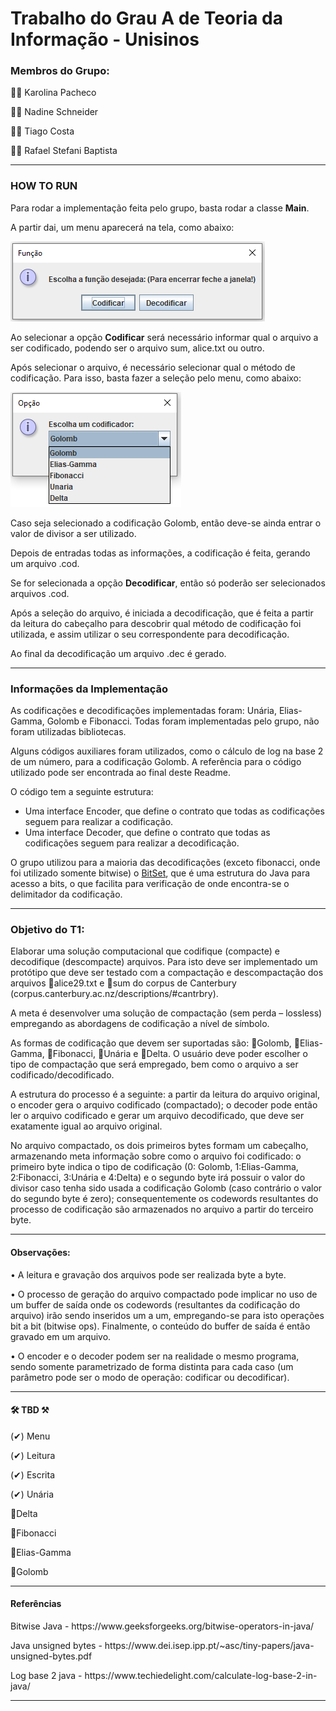<h1>Trabalho do Grau A de Teoria da Informação - Unisinos</h1>

<h3>Membros do Grupo:</h3>

<p>👩‍🎓 Karolina Pacheco</p>
<p>👩‍🎓 Nadine Schneider</p>
<p>👨‍🎓 Tiago Costa</p>
<p>👨‍🎓 Rafael Stefani Baptista</p>
<hr>


### HOW TO RUN

Para rodar a implementação feita pelo grupo, basta rodar a classe **Main**. 

A partir dai, um menu aparecerá na tela, como abaixo:


![menu](images/menu.png)


Ao selecionar a opção **Codificar** será necessário informar qual o arquivo a ser codificado, podendo ser o arquivo sum, alice.txt ou outro. 

Após selecionar o arquivo, é necessário selecionar qual o método de codificação. Para isso, basta fazer a seleção pelo menu, como abaixo: 

![menu](images/codificacoes.png)

Caso seja selecionado a codificação Golomb, então deve-se ainda entrar o valor de divisor a ser utilizado.

Depois de entradas todas as informações, a codificação é feita, gerando um arquivo .cod.


Se for selecionada a opção **Decodificar**, então só poderão ser selecionados arquivos .cod. 

Após a seleção do arquivo, é iniciada a decodificação, que é feita a partir da leitura do cabeçalho para descobrir qual método de codificação foi utilizada, e assim utilizar o seu correspondente para decodificação.

Ao final da decodificação um arquivo .dec é gerado.

<hr>

### Informações da Implementação

As codificações e decodificações implementadas foram: Unária, Elias-Gamma, Golomb e Fibonacci. Todas foram implementadas pelo grupo, não foram utilizadas bibliotecas.

Alguns códigos auxiliares foram utilizados, como o cálculo de log na base 2 de um número, para a codificação Golomb. A referência para o código utilizado pode ser encontrada ao final deste Readme.

O código tem a seguinte estrutura:

- Uma interface Encoder, que define o contrato que todas as codificações seguem para realizar a codificação.
- Uma interface Decoder, que define o contrato que todas as codificações seguem para realizar a decodificação.

O grupo utilizou para a maioria das decodificações (exceto fibonacci, onde foi utilizado somente bitwise) o [BitSet](https://docs.oracle.com/javase/7/docs/api/java/util/BitSet.html), que é uma estrutura do Java para acesso a bits, o que facilita para verificação de onde encontra-se o delimitador da codificação.

<hr>
<h3>Objetivo do T1:</h3>

<p>Elaborar uma solução computacional que codifique (compacte) e decodifique (descompacte) arquivos. Para isto deve ser implementado um protótipo que deve ser testado com a compactação e descompactação dos arquivos 📄alice29.txt e 📄sum do corpus de Canterbury (corpus.canterbury.ac.nz/descriptions/#cantrbry).
  
A meta é desenvolver uma solução de compactação (sem perda – lossless) empregando as abordagens de codificação a nível de símbolo. 

As formas de codificação que devem ser suportadas são: 📘Golomb, 📗Elias-Gamma, 📕Fibonacci, 📒Unária e 📙Delta. O usuário deve poder escolher o tipo de compactação que será empregado, bem como o arquivo a ser codificado/decodificado.

A estrutura do processo é a seguinte: a partir da leitura do arquivo original, o encoder gera o arquivo codificado (compactado); o decoder pode então ler o arquivo codificado e gerar um arquivo decodificado, que deve ser exatamente igual ao arquivo original.</p>

<p>No arquivo compactado, os dois primeiros bytes formam um cabeçalho, armazenando meta informação sobre como o arquivo foi codificado: o primeiro byte indica o tipo de codificação (0: Golomb, 1:Elias-Gamma, 2:Fibonacci, 3:Unária e 4:Delta) e o segundo byte irá possuir o valor do divisor caso tenha sido usada a codificação Golomb (caso contrário o valor do segundo byte é zero); consequentemente os codewords resultantes do processo de codificação são armazenados no arquivo a partir do terceiro byte.</p>
<hr>
<h4>Observações:</h4>
<p>• A leitura e gravação dos arquivos pode ser realizada byte a byte.</p>

<p>• O processo de geração do arquivo compactado pode implicar no uso de um buffer de saída onde os codewords (resultantes da codificação do arquivo) irão sendo inseridos um a um, empregando-se para isto operações bit a bit (bitwise ops). Finalmente, o conteúdo do buffer de saída é então gravado em um arquivo.</p>

<p>• O encoder e o decoder podem ser na realidade o mesmo programa, sendo somente parametrizado de forma distinta para cada caso (um parâmetro pode ser o modo de operação: codificar ou decodificar).</p>

<hr>
<h4>🛠 TBD ⚒</h4>

<p>(✔) Menu</p>
<p>(✔) Leitura</p>
<p>(✔) Escrita</p>
<p>(✔) Unária</p> 
<p>📙Delta</p>
<p>📕Fibonacci</p>
<p>📗Elias-Gamma</p>
<p>📘Golomb</p>

<hr>
<h4>Referências</h4>
<p>Bitwise Java - https://www.geeksforgeeks.org/bitwise-operators-in-java/</p>
<p>Java unsigned bytes - https://www.dei.isep.ipp.pt/~asc/tiny-papers/java-unsigned-bytes.pdf</p>
<p>Log base 2 java - https://www.techiedelight.com/calculate-log-base-2-in-java/</p>
<hr>
